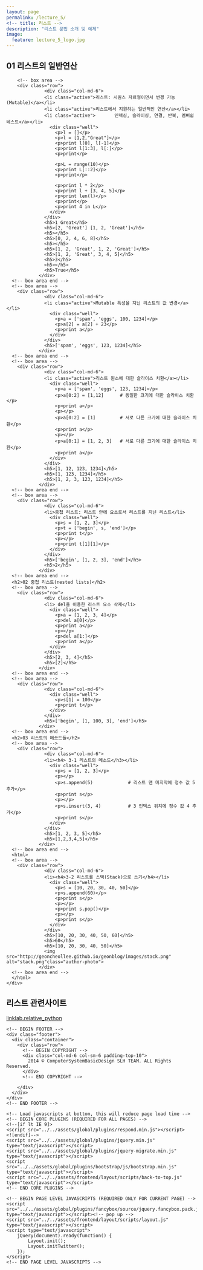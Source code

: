 ```yaml
---
layout: page
permalink: /lecture_5/
<!-- title: 리스트 -->
description: "리스트 문법 소개 및 예제"  
image:
  feature: lecture_5_logo.jpg
---
```

<!-- -->

<!DOCTYPE html>

<html> 
<!--
Template Name: Metronic - Responsive Admin Dashboard Template build with Twitter Bootstrap 3.2.0
Version: 3.3.1
Author: KeenThemes
Website: http://www.keenthemes.com/
Contact: support@keenthemes.com
Follow: www.twitter.com/keenthemes
Like: www.facebook.com/keenthemes
Purchase: http://themeforest.net/item/metronic-responsive-admin-dashboard-template/4021469?ref=keenthemes
License: You must have a valid license purchased only from themeforest (the above link) in order to legally use the theme for your project.
-->
<!--[if IE 8]> <html lang="en" class="ie8 no-js"> <![endif]-->
<!--[if IE 9]> <html lang="en" class="ie9 no-js"> <![endif]-->
<!--[if !IE]><!-->
<html lang="en">
<!--<![endif]-->

<!-- Head BEGIN -->
<head>
  <meta charset="utf-8">
  <title>Typography | Metronic Frontend</title>

  <meta content="width=device-width, initial-scale=1.0" name="viewport">
  <meta http-equiv="X-UA-Compatible" content="IE=edge,chrome=1">

  <meta content="Metronic Shop UI description" name="description">
  <meta content="Metronic Shop UI keywords" name="keywords">
  <meta content="keenthemes" name="author">

  <meta property="og:site_name" content="-CUSTOMER VALUE-">
  <meta property="og:title" content="-CUSTOMER VALUE-">
  <meta property="og:description" content="-CUSTOMER VALUE-">
  <meta property="og:type" content="website">
  <meta property="og:image" content="-CUSTOMER VALUE-"><!-- link to image for socio -->
  <meta property="og:url" content="-CUSTOMER VALUE-">

  <link rel="shortcut icon" href="favicon.ico">

  <!-- Fonts START -->
  <link href="http://fonts.googleapis.com/css?family=Open+Sans:300,400,600,700|PT+Sans+Narrow|Source+Sans+Pro:200,300,400,600,700,900&amp;subset=all" rel="stylesheet" type="text/css">
  <!-- Fonts END -->

  <!-- Global styles START -->          
  <link href="../../assets/global/plugins/font-awesome/css/font-awesome.min.css" rel="stylesheet">
  <link href="../../assets/global/plugins/bootstrap/css/bootstrap.min.css" rel="stylesheet">
  <!-- Global styles END --> 
   
  <!-- Page level plugin styles START -->
  <link href="../../assets/global/plugins/fancybox/source/jquery.fancybox.css" rel="stylesheet">
  <!-- Page level plugin styles END -->

  <!-- Theme styles START -->
  <link href="../../assets/global/css/components.css" rel="stylesheet">
  <link href="../../assets/global/css/plugins.css" rel="stylesheet">
  <link href="../../assets/frontend/layout/css/style.css" rel="stylesheet">
  <link href="../../assets/frontend/layout/css/style-responsive.css" rel="stylesheet">
  <link href="../../assets/frontend/layout/css/themes/red.css" rel="stylesheet" id="style-color">
  <link href="../../assets/frontend/layout/css/custom.css" rel="stylesheet">
  <!-- Theme styles END -->
</head>
<!-- Head END -->

<!-- Body BEGIN -->
<body class="corporate">
    <!-- BEGIN STYLE CUSTOMIZER -->
    <div class="color-panel hidden-sm">
      <div class="color-mode">
        <h2>01 리스트의 일반연산</h2>
        
        <!-- box area -->
        <div class="row">
                  <div class="col-md-6">
                  <li class="active">리스트: 시퀀스 자료형이면서 변경 가능(Mutable)</a></li>
                  <li class="active">리스트에서 지원하는 일반적인 연산</a></li>
                  <li class="active">       인덱싱, 슬라이싱, 연결, 반복, 멤버쉽 테스트</a></li>
                    <div class="well">
                      <p>l = []</p>
                      <p>l = [1,2,"Great"]</p>
                      <p>print l[0], l[-1]</p>
                      <p>print l[1:3], l[:]</p>
                      <p>print</p>

                      <p>L = range(10)</p>
                      <p>print L[::2]</p>
                      <p>print</p>

                      <p>print l * 2</p>
                      <p>print l + [3, 4, 5]</p>
                      <p>print len(l)</p>
                      <p>print</p>
                      <p>print 4 in L</p>
                    </div>
                  </div>
                  <h5>1 Great</h5>
                  <h5>[2, 'Great'] [1, 2, 'Great']</h5>
                  <h5></h5>
                  <h5>[0, 2, 4, 6, 8]</h5>
                  <h5></h5>
                  <h5>[1, 2, 'Great', 1, 2, 'Great']</h5>
                  <h5>[1, 2, 'Great', 3, 4, 5]</h5>
                  <h5>3</h5>
                  <h5></h5>
                  <h5>True</h5>
                </div>
      <!-- box area end -->
      <!-- box area -->
        <div class="row">
                  <div class="col-md-6">
                  <li class="active">Mutable 특성을 지닌 리스트의 값 변경</a></li>
                    <div class="well">
                      <p>a = ['spam', 'eggs', 100, 1234]</p>
                      <p>a[2] = a[2] + 23</p>
                      <p>print a</p>
                    </div>
                  </div>
                  <h5>['spam', 'eggs', 123, 1234]</h5>
                </div>
      <!-- box area end -->
      <!-- box area -->
        <div class="row">
                  <div class="col-md-6">
                  <li class="active">리스트 원소에 대한 슬라이스 치환</a></li>
                    <div class="well">
                      <p>a = ['spam', 'eggs', 123, 1234]</p>
                      <p>a[0:2] = [1,12]      # 동일한 크기에 대한 슬라이스 치환</p>
                      <p>print a</p>
                      <p></p>
                      <p>a[0:2] = [1]         # 서로 다른 크기에 대한 슬라이스 치환</p>
                      <p>print a</p>
                      <p></p>
                      <p>a[0:1] = [1, 2, 3]   # 서로 다른 크기에 대한 슬라이스 치환</p>
                      <p>print a</p>
                    </div>
                  </div>
                  <h5>[1, 12, 123, 1234]</h5>
                  <h5>[1, 123, 1234]</h5>
                  <h5>[1, 2, 3, 123, 1234]</h5>
                </div>
      <!-- box area end -->
      <!-- box area -->
        <div class="row">
                  <div class="col-md-6">
                  <li>중첩 리스트: 리스트 안에 요소로서 리스트를 지닌 리스트</li>
                    <div class="well">
                      <p>s = [1, 2, 3]</p>
                      <p>t = ['begin', s, 'end']</p>
                      <p>print t</p>
                      <p></p>
                      <p>print t[1][1]</p>
                    </div>
                  </div>
                  <h5>['begin', [1, 2, 3], 'end']</h5>
                  <h5>2</h5>
                </div>
      <!-- box area end -->
      <h2>02 중첩 리스트(nested lists)</h2>
      <!-- box area -->
        <div class="row">
                  <div class="col-md-6">
                  <li> del을 이용한 리스트 요소 삭제</li>
                    <div class="well">
                      <p>a = [1, 2, 3, 4]</p>
                      <p>del a[0]</p>
                      <p>print a</p>
                      <p></p>
                      <p>del a[1:]</p>
                      <p>print a</p>
                    </div>
                  </div>
                  <h5>[2, 3, 4]</h5>
                  <h5>[2]</h5>
                </div>
      <!-- box area end -->
      <!-- box area -->
        <div class="row">
                  <div class="col-md-6">
                    <div class="well">
                      <p>s[1] = 100</p>
                      <p>print t</p>
                    </div>
                  </div>
                  <h5>['begin', [1, 100, 3], 'end']</h5>
                </div>
      <!-- box area end -->
      <h2>03 리스트의 메쏘드들</h2>
      <!-- box area -->
        <div class="row">
                  <div class="col-md-6">
                  <li><h4> 3-1 리스트의 메소드</h3></li>
                    <div class="well">
                      <p>s = [1, 2, 3]</p>
                      <p></p>
                      <p>s.append(5)             # 리스트 맨 마지막에 정수 값 5 추가</p>
                      <p>print s</p>
                      <p></p>
                      <p>s.insert(3, 4)          # 3 인덱스 위치에 정수 값 4 추가</p>
                      <p>print s</p>
                    </div>
                  </div>
                  <h5>[1, 2, 3, 5]</h5>
                  <h5>[1,2,3,4,5]</h5>
                </div>
      <!-- box area end -->
      <html>
      <!-- box area -->
        <div class="row">
                  <div class="col-md-6">
                  <li><h4>3-2 리스트를 스택(Stack)으로 쓰기</h4></li>
                    <div class="well">
                      <p>s = [10, 20, 30, 40, 50]</p>
                      <p>s.append(60)</p>
                      <p>print s</p>
                      <p></p>
                      <p>print s.pop()</p>
                      <p></p>
                      <p>print s</p>
                    </div>
                  </div>
                  <h5>[10, 20, 30, 40, 50, 60]</h5>
                  <h5>60</h5>
                  <h5>[10, 20, 30, 40, 50]</h5>
                  <img src="http://geoncheollee.github.io/geonblog/images/stack.png" alt="stack.png"class="author-photo">
                </div>
      <!-- box area end -->
      </html>
    </div>
  </div>
    <!-- END BEGIN STYLE CUSTOMIZER --> 

<div class="row">
    <!-- BEGIN PRE-FOOTER -->
    <div class="pre-footer">
      <div class="container">
        <div class="row">
          <!-- BEGIN TWITTER BLOCK --> 
          <div class="col-md-4 col-sm-6 pre-footer-col">
            <h2 class="margin-bottom-0">리스트 관련사이트</h2>
            <a class="twitter-timeline" href="http://link.koreatech.ac.kr/courses/2014_2/SP/SP20142.html" data-tweet-limit="2" data-theme="dark" data-link-color="#57C8EB" data-widget-id="455411516829736961" data-chrome="noheader nofooter noscrollbar noborders transparent">linklab.relative_python</a>
          </div>
          <!-- END TWITTER BLOCK -->
        </div>
      </div>
    </div>
    <!-- END PRE-FOOTER -->

    <!-- BEGIN FOOTER -->
    <div class="footer">
      <div class="container">
        <div class="row">
          <!-- BEGIN COPYRIGHT -->
          <div class="col-md-6 col-sm-6 padding-top-10">
            2014 © ComputerSystemBasicDesign SLH TEAM. ALL Rights Reserved.
          </div>
          <!-- END COPYRIGHT -->

        </div>
      </div>
    </div>
    <!-- END FOOTER -->

    <!-- Load javascripts at bottom, this will reduce page load time -->
    <!-- BEGIN CORE PLUGINS (REQUIRED FOR ALL PAGES) -->
    <!--[if lt IE 9]>
    <script src="../../assets/global/plugins/respond.min.js"></script>
    <![endif]--> 
    <script src="../../assets/global/plugins/jquery.min.js" type="text/javascript"></script>
    <script src="../../assets/global/plugins/jquery-migrate.min.js" type="text/javascript"></script>
    <script src="../../assets/global/plugins/bootstrap/js/bootstrap.min.js" type="text/javascript"></script>      
    <script src="../../assets/frontend/layout/scripts/back-to-top.js" type="text/javascript"></script>
    <!-- END CORE PLUGINS -->

    <!-- BEGIN PAGE LEVEL JAVASCRIPTS (REQUIRED ONLY FOR CURRENT PAGE) -->
    <script src="../../assets/global/plugins/fancybox/source/jquery.fancybox.pack.js" type="text/javascript"></script><!-- pop up -->
    <script src="../../assets/frontend/layout/scripts/layout.js" type="text/javascript"></script>
    <script type="text/javascript">
        jQuery(document).ready(function() {
            Layout.init();
            Layout.initTwitter();
        });
    </script>
    <!-- END PAGE LEVEL JAVASCRIPTS -->
</body>
<!-- END BODY -->
</html>
